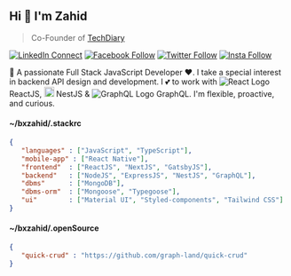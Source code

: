 ## Hi 👋 I'm Zahid

> Co-Founder of [TechDiary](https://www.techdiary.dev)

[![LinkedIn Connect](https://img.shields.io/badge/%20-Connect-black?color=14171A&labelColor=212121&logo=linkedin&logoColor=ffffff)](https://www.linkedin.com/in/bxzahid/)
[![Facebook Follow](https://img.shields.io/badge/%20-Follow-black?color=14171A&labelColor=1976d2&logo=facebook&logoColor=ffffff)](https://www.facebook.com/bxzahid/)
[![Twitter Follow](https://img.shields.io/badge/dynamic/json.svg?color=14171A&labelColor=37474f&logo=twitter&logoColor=4fc3f7&label=&query=%24[0].followers_count&url=https%3A%2F%2Fcdn.syndication.twimg.com%2Fwidgets%2Ffollowbutton%2Finfo.json%3Fscreen_names%3Dbxzahid&suffix=%20Followers)](https://www.twitter.com/bxzahid)
[![Insta Follow](https://img.shields.io/badge/%20-Follow-black?color=14171A&labelColor=d81b60&logo=instagram&logoColor=ffffff)](https://www.instagram.com/bxzahid/)

:wave: A passionate Full Stack JavaScript Developer ❤. I take a special interest in backend API design and development. I 💕 to work with ![React Logo](https://img.icons8.com/office/16/000000/react.png) ReactJS, <img src="https://nestjs.com/img/logo-small.svg" width="18" alt="Nest Logo" /> NestJS & ![GraphQL Logo](https://img.icons8.com/color/18/000000/graphql.png) GraphQL. I'm flexible, proactive, and curious.

#### ~/bxzahid/.stackrc

```json
{
   "languages" : ["JavaScript", "TypeScript"],
   "mobile-app" : ["React Native"],
   "frontend"  : ["ReactJS", "NextJS", "GatsbyJS"],
   "backend"   : ["NodeJS", "ExpressJS", "NestJS", "GraphQL"],
   "dbms"      : ["MongoDB"],
   "dbms-orm"  : ["Mongoose", "Typegoose"],
   "ui"        : ["Material UI", "Styled-components", "Tailwind CSS"]
}     
```

#### ~/bxzahid/.openSource

```json
{
   "quick-crud" : "https://github.com/graph-land/quick-crud"
}
```
